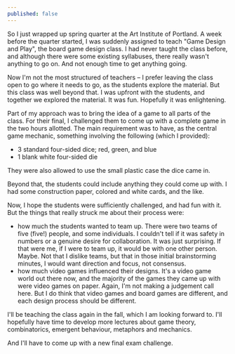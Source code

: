 ```yaml
---
published: false
---
```

So I just wrapped up spring quarter at the Art Institute of Portland. A week before the quarter started, I was suddenly assigned to teach "Game Design and Play", the board game design class. I had never taught the class before, and although there were some existing syllabuses, there really wasn't anything to go on. And not enough time to get anything going.</p>
Now I'm not the most structured of teachers – I prefer leaving the class open to go where it needs to go, as the students explore the material. But this class was well beyond that. I was upfront with the students, and together we explored the material. It was fun. Hopefully it was enlightening.</p>
Part of my approach was to bring the idea of a game to all parts of the class. For their final, I challenged them to come up with a complete game in the two hours allotted. The main requirement was to have, as the central game mechanic, something involving the following (which I provided):</p>

* 3 standard four-sided dice; red, green, and blue
* 1 blank white four-sided die

They were also allowed to use the small plastic case the dice came in.

Beyond that, the students could include anything they could come up with. I had some construction paper, colored and white cards, and the like.

Now, I hope the students were sufficiently challenged, and had fun with it. But the things that really struck me about their process were:

* how much the students wanted to team up. There were two teams of five (five!) people, and some individuals. I couldn't tell if it was safety in numbers or a genuine desire for collaboration. It was just surprising. If that were me, if I were to team up, it would be with one other person. Maybe. Not that I dislike teams, but that in those initial brainstorming minutes, I would want direction and focus, not consensus.
* how much video games influenced their designs. It's a video game world out there now, and the majority of the games they came up with were video games on paper. Again, I'm not making a judgement call here. But I do think that video games and board games are different, and each design process should be different.

I'll be teaching the class again in the fall, which I am looking forward to. I'll hopefully have time to develop more lectures about game theory, combinatorics, emergent behaviour, metaphors and mechanics.

And I'll have to come up with a new final exam challenge.